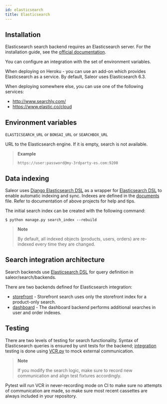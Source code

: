 ```yaml
---
id: elasticsearch
title: Elasticsearch
---
```


## Installation

Elasticsearch search backend requires an Elasticsearch server. 
For the installation guide, see the [official documentation](https://www.elastic.co/guide/en/elasticsearch/reference/current/index.html).

You can configure an integration with the set of environment variables. 

When deploying on Heroku - you can use an add-on which provides Elasticsearch as a service. By default, Saleor uses Elasticsearch 6.3.

When deploying somewhere else, you can use one of the following services:

* http://www.searchly.com/
* https://www.elastic.co/cloud


## Environment variables

`ELASTICSEARCH_URL` or `BONSAI_URL` or `SEARCHBOX_URL`

URL to the Elasticsearch engine. If it is empty, search is not available.

> **Example** 
>
>`https://user:password@my-3rdparty-es.com:9200`


## Data indexing

Saleor uses [Django Elasticsearch DSL](https://github.com/sabricot/django-elasticsearch-dsl) as a wrapper for [Elasticsearch DSL](https://github.com/elastic/elasticsearch-dsl-py) to enable automatic indexing and sync. 
Indexes are defined in the [documents](https://github.com/saleor/saleor/search/documents.py) file. 
Refer to documentation of above projects for help and tips.

The initial search index can be created with the following command:

```console
$ python manage.py search_index --rebuild
```

> **Note**
>
> By default, all indexed objects (products, users, orders) are re-indexed every time they are changed.


## Search integration architecture

Search backends use [Elasticsearch DSL](https://github.com/elastic/elasticsearch-dsl-py) for query definition in saleor/search/backends.

There are two backends defined for Elasticsearch integration: 
* [storefront](https://github.com/mirumee/saleor/blob/master/saleor/search/backends/elasticsearch_storefront.py) - Storefront search uses only the storefront index for a product-only search.
* [dashboard](https://github.com/mirumee/saleor/blob/master/saleor/search/backends/elasticsearch_dashboard.py) - The dashboard backend performs additional searches in user and order indexes.


## Testing

There are two levels of testing for search functionality. 
Syntax of Elasticsearch queries is ensured by unit tests for the backend; [integration](https://github.com/saleor/saleor/tests/test_search.py) testing is done using [VCR.py](https://github.com/kevin1024/vcrpy) to mock external communication. 

> **Note**
>
> If you modify the search logic, make sure to record new communication and align test fixtures accordingly.

 Pytest will run VCR in never-recording mode on CI to make sure no attempts of communication are made, so make sure most recent cassettes are always included in your repository.